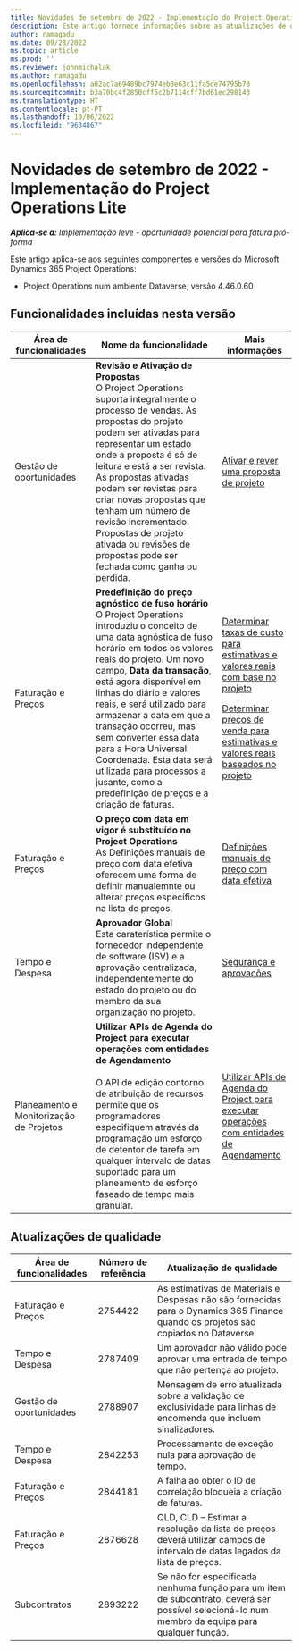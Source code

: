 ```yaml
---
title: Novidades de setembro de 2022 - Implementação do Project Operations Lite
description: Este artigo fornece informações sobre as atualizações de qualidade que estão disponíveis na versão de setembro de 2022 da implementação lite do Microsoft Dynamics 365 Project Operations.
author: ramagadu
ms.date: 09/28/2022
ms.topic: article
ms.prod: ''
ms.reviewer: johnmichalak
ms.author: ramagadu
ms.openlocfilehash: a02ac7a69489bc7974eb0e63c11fa5de74795b78
ms.sourcegitcommit: b3a70bc4f2850cff5c2b7114cff7bd61ec298143
ms.translationtype: HT
ms.contentlocale: pt-PT
ms.lasthandoff: 10/06/2022
ms.locfileid: "9634867"
---
```

# <a name="whats-new-september-2022---project-operations-lite-deployment"></a>Novidades de setembro de 2022 - Implementação do Project Operations Lite

_**Aplica-se a:** Implementação leve - oportunidade potencial para fatura pró-forma_

Este artigo aplica-se aos seguintes componentes e versões do Microsoft Dynamics 365 Project Operations:

- Project Operations num ambiente Dataverse, versão 4.46.0.60

## <a name="features-included-in-this-release"></a>Funcionalidades incluídas nesta versão

| Área de funcionalidades | Nome da funcionalidade | Mais informações |
| --- | --- | --- |
| Gestão de oportunidades | **Revisão e Ativação de Propostas**<br>O Project Operations suporta integralmente o processo de vendas. As propostas do projeto podem ser ativadas para representar um estado onde a proposta é só de leitura e está a ser revista. As propostas ativadas podem ser revistas para criar novas propostas que tenham um número de revisão incrementado. Propostas de projeto ativada ou revisões de propostas pode ser fechada como ganha ou perdida. | [Ativar e rever uma proposta de projeto](/dynamics365/project-operations/sales/activation-and-revision) |
| Faturação e Preços | **Predefinição do preço agnóstico de fuso horário**<br>O Project Operations introduziu o conceito de uma data agnóstica de fuso horário em todos os valores reais do projeto. Um novo campo, **Data da transação**, está agora disponível em linhas do diário e valores reais, e será utilizado para armazenar a data em que a transação ocorreu, mas sem converter essa data para a Hora Universal Coordenada. Esta data será utilizada para processos a jusante, como a predefinição de preços e a criação de faturas. | <p>[Determinar taxas de custo para estimativas e valores reais com base no projeto](/dynamics365/project-operations/pro/pricing-costing/cost-price-resolution-sales)</p><p>[Determinar preços de venda para estimativas e valores reais baseados no projeto](/dynamics365/project-operations/pro/pricing-costing/sales-price-resolution-sales)</p> |
| Faturação e Preços | **O preço com data em vigor é substituído no Project Operations**<br>As Definições manuais de preço com data efetiva oferecem uma forma de definir manualemnte ou alterar preços específicos na lista de preços. | [Definições manuais de preço com data efetiva](/dynamics365/project-operations/pricing-costing/dateffective_price_overrides) |
| Tempo e Despesa | **Aprovador Global**<br>Esta caraterística permite o fornecedor independente de software (ISV) e a aprovação centralizada, independentemente do estado do projeto ou do membro da sua organização no projeto. | [Segurança e aprovações](/dynamics365/project-operations/approvals/approvals-security) |
|Planeamento e Monitorização de Projetos|**Utilizar APIs de Agenda do Project para executar operações com entidades de Agendamento** </br> </br>O API de edição contorno de atribuição de recursos permite que os programadores especifiquem através da programação um esforço de detentor de tarefa em qualquer intervalo de datas suportado para um planeamento de esforço faseado de tempo mais granular.|[Utilizar APIs de Agenda do Project para executar operações com entidades de Agendamento](/dynamics365/project-operations/project-management/schedule-api-preview)|

## <a name="quality-updates"></a>Atualizações de qualidade

| Área de funcionalidades | Número de referência | Atualização de qualidade |
| --- | --- | --- |
| Faturação e Preços | 2754422 | As estimativas de Materiais e Despesas não são fornecidas para o Dynamics 365 Finance quando os projetos são copiados no Dataverse. |
| Tempo e Despesa | 2787409 | Um aprovador não válido pode aprovar uma entrada de tempo que não pertença ao projeto. |
| Gestão de oportunidades | 2788907 | Mensagem de erro atualizada sobre a validação de exclusividade para linhas de encomenda que incluem sinalizadores. |
| Tempo e Despesa | 2842253 | Processamento de exceção nula para aprovação de tempo. |
| Faturação e Preços | 2844181 | A falha ao obter o ID de correlação bloqueia a criação de faturas. |
| Faturação e Preços | 2876628 | QLD, CLD – Estimar a resolução da lista de preços deverá utilizar campos de intervalo de datas legados da lista de preços. |
| Subcontratos | 2893222 | Se não for especificada nenhuma função para um item de subcontrato, deverá ser possível selecioná-lo num membro da equipa para qualquer função. |

